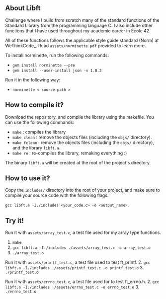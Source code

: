 ## About Libft

Challenge where I build from scratch many of the standard functions
of the Standard Library from the programming language C.
I also include other functions that I have used throughout my academic career
in École 42.

All of these functions follows the applicable style guide standard (Norm) at
WeThinkCode_. Read `assets/norminette.pdf` provided to learn more.

To install norminette, run the following commands:
* `gem install norminette --pre`
* `gem install --user-install json -v 1.8.3`

Run it in the following way:
* `norminette < source-path >`

## How to compile it?

Download the repository, and compile the library using the makefile.
You can use the following commands:

* `make` : compiles the library
* `make clean` : remove the objects files (including the `objs/` directory).
* `make fclean` : remove the objects files (including the `objs/` directory),
and the library `libft.a`.
* `make re` : re-compiles the library, remaking everything :)

The binary `libft.a` will be created at the root of the project's directory.

## How to use it?

Copy the `includes/` directory into the root of your project, and
make sure to compile your source code with the following flags:

  `gcc libft.a -I./includes <your_code.c> -o <output_name>`.

## Try it!

Run it with `assets/array_test.c`, a test file used for my array type functions.
1. `make`
2. `gcc libft.a -I./includes ./assets/array_test.c -o array_test.o`
3. `./array_test.o`

Run it with `assets/printf_test.c`, a test file used to test ft_printf.
2. `gcc libft.a -I./includes ./assets/printf_test.c -o printf_test.o`
3. `./printf_test.o`

Run it with `assets/errno_test.c`, a test file used for to test ft_errno.h.
2. `gcc libft.a -I./includes ./assets/errno_test.c -o errno_test.o`
3. `./errno_test.o`